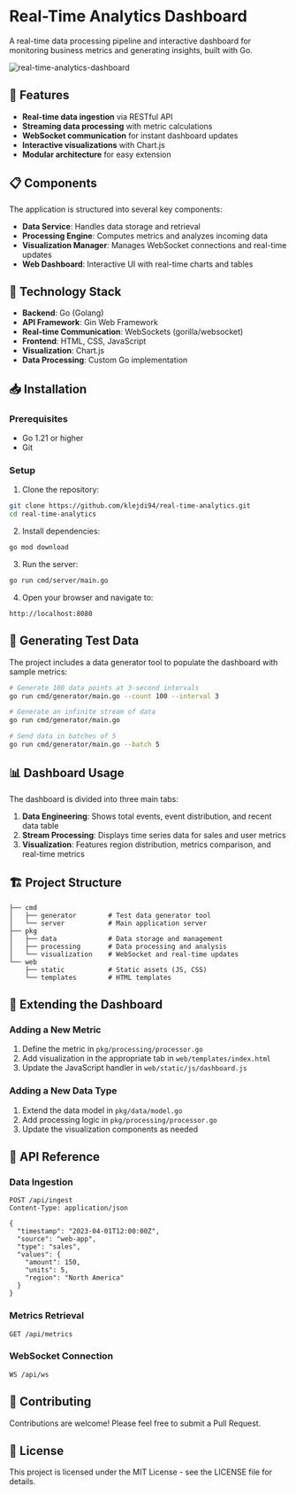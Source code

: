 # Real-Time Analytics Dashboard

A real-time data processing pipeline and interactive dashboard for monitoring business metrics and generating insights, built with Go.


![real-time-analytics-dashboard](https://github.com/user-attachments/assets/ae93b047-bc86-475a-b88a-088fd44ff693)


## 🚀 Features

- **Real-time data ingestion** via RESTful API
- **Streaming data processing** with metric calculations
- **WebSocket communication** for instant dashboard updates
- **Interactive visualizations** with Chart.js
- **Modular architecture** for easy extension

## 📋 Components

The application is structured into several key components:

- **Data Service**: Handles data storage and retrieval
- **Processing Engine**: Computes metrics and analyzes incoming data
- **Visualization Manager**: Manages WebSocket connections and real-time updates
- **Web Dashboard**: Interactive UI with real-time charts and tables

## 🔧 Technology Stack

- **Backend**: Go (Golang)
- **API Framework**: Gin Web Framework
- **Real-time Communication**: WebSockets (gorilla/websocket)
- **Frontend**: HTML, CSS, JavaScript
- **Visualization**: Chart.js
- **Data Processing**: Custom Go implementation

## 📥 Installation

### Prerequisites

- Go 1.21 or higher
- Git

### Setup

1. Clone the repository:
```bash
git clone https://github.com/klejdi94/real-time-analytics.git
cd real-time-analytics
```

2. Install dependencies:
```bash
go mod download
```

3. Run the server:
```bash
go run cmd/server/main.go
```

4. Open your browser and navigate to:
```
http://localhost:8080
```

## 🧪 Generating Test Data

The project includes a data generator tool to populate the dashboard with sample metrics:

```bash
# Generate 100 data points at 3-second intervals
go run cmd/generator/main.go --count 100 --interval 3

# Generate an infinite stream of data
go run cmd/generator/main.go

# Send data in batches of 5
go run cmd/generator/main.go --batch 5
```

## 📊 Dashboard Usage

The dashboard is divided into three main tabs:

1. **Data Engineering**: Shows total events, event distribution, and recent data table
2. **Stream Processing**: Displays time series data for sales and user metrics
3. **Visualization**: Features region distribution, metrics comparison, and real-time metrics

## 🏗️ Project Structure

```
├── cmd
│   ├── generator        # Test data generator tool
│   └── server           # Main application server
├── pkg
│   ├── data             # Data storage and management
│   ├── processing       # Data processing and analysis
│   └── visualization    # WebSocket and real-time updates
└── web
    ├── static           # Static assets (JS, CSS)
    └── templates        # HTML templates
```

## 🚧 Extending the Dashboard

### Adding a New Metric

1. Define the metric in `pkg/processing/processor.go`
2. Add visualization in the appropriate tab in `web/templates/index.html`
3. Update the JavaScript handler in `web/static/js/dashboard.js`

### Adding a New Data Type

1. Extend the data model in `pkg/data/model.go`
2. Add processing logic in `pkg/processing/processor.go`
3. Update the visualization components as needed

## 📄 API Reference

### Data Ingestion

```
POST /api/ingest
Content-Type: application/json

{
  "timestamp": "2023-04-01T12:00:00Z",
  "source": "web-app",
  "type": "sales",
  "values": {
    "amount": 150,
    "units": 5,
    "region": "North America"
  }
}
```

### Metrics Retrieval

```
GET /api/metrics
```

### WebSocket Connection

```
WS /api/ws
```

## 🤝 Contributing

Contributions are welcome! Please feel free to submit a Pull Request.

## 📝 License

This project is licensed under the MIT License - see the LICENSE file for details. 
